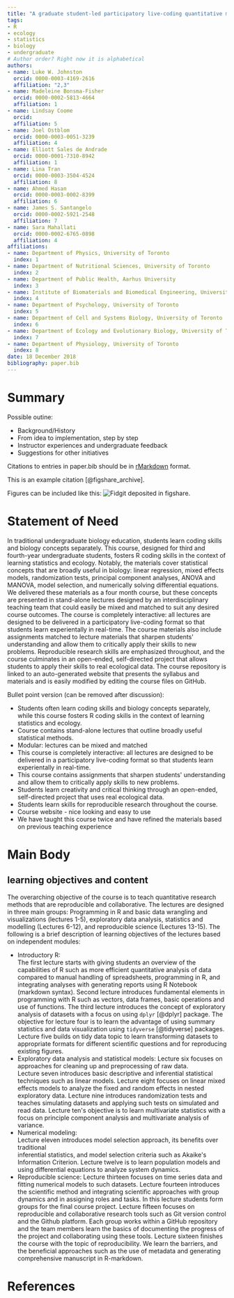 ```yaml
---
title: "A graduate student-led participatory live-coding quantitative methods course in R: Experiences on initiating, developing, and teaching"
tags:
- R
- ecology
- statistics
- biology
- undergraduate
# Author order? Right now it is alphabetical
authors:
- name: Luke W. Johnston
  orcid: 0000-0003-4169-2616
  affiliation: "2,3"
- name: Madeleine Bonsma-Fisher
  orcid: 0000-0002-5813-4664
  affiliation: 1
- name: Lindsay Coome
  orcid:
  affiliation: 5
- name: Joel Ostblom
  orcid: 0000-0003-0051-3239
  affiliation: 4
- name: Elliott Sales de Andrade
  orcid: 0000-0001-7310-8942
  affiliation: 1
- name: Lina Tran
  orcid: 0000-0003-3504-4524
  affiliation: 8
- name: Ahmed Hasan
  orcid: 0000-0003-0002-8399
  affiliation: 6
- name: James S. Santangelo
  orcid: 0000-0002-5921-2548
  affiliation: 7
- name: Sara Mahallati
  orcid: 0000-0002-6765-0898
  affiliation: 4
affiliations:
- name: Department of Physics, University of Toronto
  index: 1
- name: Department of Nutritional Sciences, University of Toronto
  index: 2
- name: Department of Public Health, Aarhus University
  index: 3
- name: Institute of Biomaterials and Biomedical Engineering, University of Toronto
  index: 4
- name: Department of Psychology, University of Toronto
  index: 5
- name: Department of Cell and Systems Biology, University of Toronto
  index: 6
- name: Department of Ecology and Evolutionary Biology, University of Toronto
  index: 7
- name: Department of Physiology, University of Toronto
  index: 8
date: 18 December 2018
bibliography: paper.bib
---
```


# Summary

Possible outine:
- Background/History
- From idea to implementation, step by step
- Instructor experiences and undergraduate feedback
- Suggestions for other initiatives

Citations to entries in paper.bib should be in
[rMarkdown](http://rmarkdown.rstudio.com/authoring_bibliographies_and_citations.html)
format.

This is an example citation [@figshare_archive].

Figures can be included like this: ![Fidgit deposited in figshare.](figshare_article.png)

# Statement of Need

<!--
Describing why this material is beneficial to the community, why someone else would use it
-->

In traditional undergraduate biology education, students learn coding skills and biology concepts separately. This course, designed for third and fourth-year undergraduate students, fosters R coding skills in the context of learning statistics and ecology. Notably, the materials cover statistical concepts that are broadly useful in biology: linear regression, mixed effects models, randomization tests, principal component analyses, ANOVA and MANOVA, model selection, and numerically solving differential equations. We delivered these materials as a four month course, but these concepts are presented in stand-alone lectures designed by an interdisciplinary teaching team that could easily be mixed and matched to suit any desired course outcomes. The course is completely interactive: all lectures are designed to be delivered in a participatory live-coding format so that students learn experientally in real-time. The course materials also include assignments matched to lecture materials that sharpen students' understanding and allow them to critically apply their skills to new problems. Reproducible research skills are emphasized throughout, and the course culminates in an open-ended, self-directed project that allows students to apply their skills to real ecological data. The course repository is linked to an auto-generated website that presents the syllabus and materials and is easily modified by editing the course files on GitHub.

Bullet point version (can be removed after discussion):

* Students often learn coding skills and biology concepts separately, while this course fosters R coding skills in the context of learning statistics and ecology.
* Course contains stand-alone lectures that outline broadly useful statistical methods.
* Modular: lectures can be mixed and matched
* This course is completely interactive: all lectures are designed to be delivered in a participatory live-coding format so that students learn experientally in real-time.
* This course contains assignments that sharpen students' understanding and allow them to critically apply skills to new problems.  
* Students learn creativity and critical thinking through an open-ended, self-directed project that uses real ecological data.
* Students learn skills for reproducible research throughout the course.
* Course website - nice looking and easy to use
* We have taught this course twice and have refined the materials based on previous teaching experience

# Main Body

## learning objectives and content
The overarching objective of the course is to teach quantitative research
methods that are reproducible and collaborative. The lectures are designed in
three main groups: Programming in R and basic data wrangling and visualizations
(lectures 1-5), exploratory data analysis, statistics and modelling (Lectures
6-12),  and reproducible science (Lectures 13-15).  The following is a brief
description of learning objectives of the lectures based on independent modules:  
- Introductory R:  
The first lecture starts with giving students an overview of
the capabilities of R such as more efficient quantitative analysis of data
compared to manual handling of spreadsheets, programming in R, and integrating
analyses with generating reports using R Notebook (markdown syntax). Second
lecture introduces fundamental elements in programming with R such as vectors,
data frames, basic operations and use of functions. The third lecture introduces
the concept of exploratory analysis of datasets with a focus on using `dplyr`
[@dplyr] package. The objective for lecture four is to learn the advantage  of
using summary statistics and data visualization using `tidyverse` [@tidyverse]
packages. Lecture five builds on tidy data topic to learn transforming datasets
to appropriate formats for different scientific questions and for reproducing
existing figures.  
- Exploratory data analysis and statistical models:
Lecture six focuses on approaches for cleaning up and preprocessing of raw data.  
Lecture seven introduces basic descriptive and inferential statistical techniques such
as linear models. Lecture eight focuses on linear mixed effects models to
analyze the fixed and random effects in nested exploratory data. Lecture nine
introduces randomization tests and teaches simulating datasets and applying such
tests on simulated and read data. Lecture ten's objective is to learn
multivariate statistics with a focus on principle component analysis and
multivariate analysis of variance.  
- Numerical modeling:  
Lecture eleven introduces model selection approach, its benefits over traditional  
inferential statistics, and model selection criteria such as Akaike's  Information
Criterion. Lecture twelve is to learn population models and using differential
equations to analyze system dynamics.  
- Reproducible science:
Lecture thirteen focuses on time series data and fitting numerical models to
such datasets.  Lecture fourteen introduces the scientific method and integrating
scientific approaches with group dynamics and in assigning roles and tasks. In
this lecture students form groups for the final course project.
Lecture fifteen focuses on reproducible and
collaborative research tools such as Git version control and the Github platform.
Each group works within a GitHub repository and the team members learn the
basics of documenting the progress of the project and collaborating using these
tools. Lecture sixteen finishes the course with the topic of reproducibility. We
learn the barriers, and the beneficial approaches such as the use of metadata
and generating comprehensive manuscript in R-markdown.

# References
